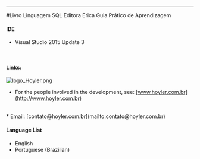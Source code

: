-----------
#Livro Linguagem SQL Editora Erica
Guia Prático de Aprendizagem
<br/>

#### IDE
* Visual Studio 2015 Update 3
<br/>

#### Links:
![logo_Hoyler.png](http://hoyler.com.br/wp-content/uploads/2016/05/logo_Hoyler.png)
<br/>
* For the people involved in the development, see: [www.hoyler.com.br](http://www.hoyler.com.br)
<br/>
* Email: [contato@hoyler.com.br](mailto:contato@hoyler.com.br)
<br/>

#### Language List
* English
* Portuguese (Brazilian)
<br/>